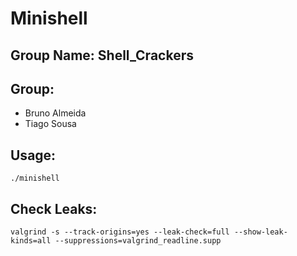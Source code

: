 
# Minishell

## Group Name: Shell_Crackers

## Group:

- Bruno Almeida
- Tiago Sousa

## Usage:

`./minishell`

## Check Leaks:

`valgrind -s --track-origins=yes --leak-check=full --show-leak-kinds=all --suppressions=valgrind_readline.supp`